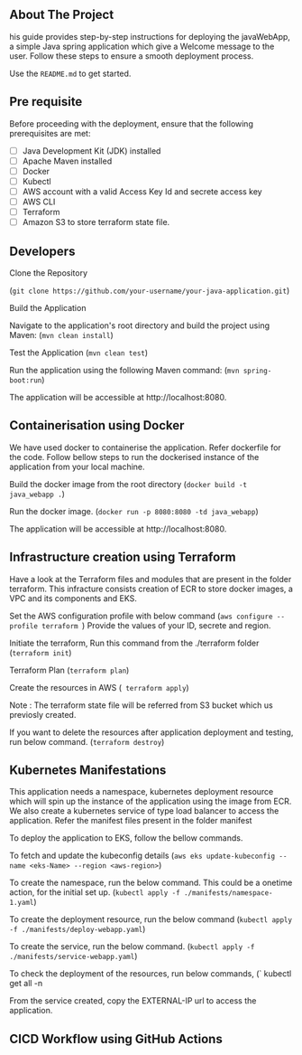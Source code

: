 ## About The Project

his guide provides step-by-step instructions for deploying the javaWebApp, a simple Java spring application which give a Welcome message to the user. Follow these steps to ensure a smooth deployment process.

Use the `README.md` to get started.

## Pre requisite
Before proceeding with the deployment, ensure that the following prerequisites are met:

- [ ] Java Development Kit (JDK) installed
- [ ] Apache Maven installed
- [ ] Docker
- [ ] Kubectl
- [ ] AWS account with a valid Access Key Id and secrete access key
- [ ] AWS CLI
- [ ] Terraform
- [ ] Amazon S3 to store terraform state file.

## Developers
Clone the Repository

(` git clone https://github.com/your-username/your-java-application.git `)

Build the Application

Navigate to the application's root directory and build the project using Maven:
(` mvn clean install `)

Test the Application 
(` mvn clean test `)

Run the application using the following Maven command:
(` mvn spring-boot:run `)

The application will be accessible at http://localhost:8080.


## Containerisation using Docker

We have used docker to containerise the application. Refer dockerfile for the code. Follow bellow steps to run the dockerised instance of the application from your local machine.

Build the docker image from the root directory
(` docker build -t java_webapp . `)

Run the docker image.
(` docker run -p 8080:8080 -td java_webapp `)

The application will be accessible at http://localhost:8080.

## Infrastructure creation using Terraform 
Have a look at the Terraform files and modules that are present in the folder terraform. This infracture consists creation of ECR to store docker images, a VPC and its components and EKS.

Set the AWS configuration profile with below command
(`aws configure --profile terraform `)
Provide the values of your ID, secrete and region.


Initiate the terraform, Run this command from the ./terraform folder 
(` terraform init `)

Terraform Plan
(` terraform plan `)

Create the resources in AWS
(` terraform apply`)

Note :
The terraform state file will be referred from S3 bucket which us previosly created. 

If you want to delete the resources after application deployment and testing, run below command.
(` terraform destroy `)


## Kubernetes Manifestations
This application needs a namespace, kubernetes deployment resource which will spin up the instance of the application using the image from ECR.
We also create a kubernetes service of type  load balancer to access the application.
Refer the manifest files present in the folder manifest

To deploy the application to EKS, follow the bellow commands.

To fetch and update the kubeconfig details
(` aws eks update-kubeconfig --name <eks-Name> --region <aws-region> `)

To create the namespace, run the below command. This could be a onetime action, for the initial set up.
(` kubectl apply -f ./manifests/namespace-1.yaml `) 

To create the deployment resource, run the below command
(` kubectl apply -f ./manifests/deploy-webapp.yaml `) 

To create the service, run the below command.
(` kubectl apply -f ./manifests/service-webapp.yaml `) 

To check the deployment of the resources, run below commands,
(` kubectl get all -n <your namespace> 

From the service created, copy the EXTERNAL-IP url to access the application.


## CICD Workflow using GitHub Actions


